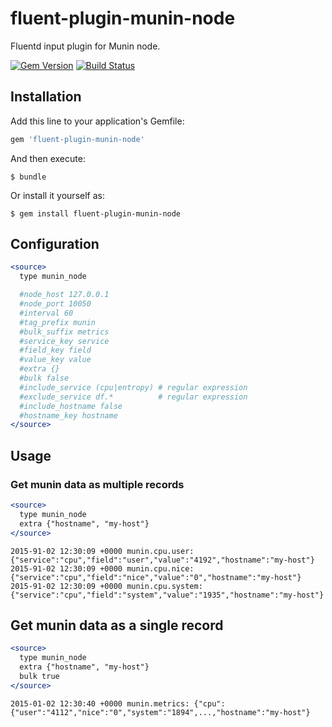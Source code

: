 # fluent-plugin-munin-node

Fluentd input plugin for Munin node.

[![Gem Version](https://badge.fury.io/rb/fluent-plugin-munin-node.svg)](http://badge.fury.io/rb/fluent-plugin-munin-node)
[![Build Status](https://travis-ci.org/winebarrel/fluent-plugin-munin-node.svg)](https://travis-ci.org/winebarrel/fluent-plugin-munin-node)

## Installation

Add this line to your application's Gemfile:

```ruby
gem 'fluent-plugin-munin-node'
```

And then execute:

    $ bundle

Or install it yourself as:

    $ gem install fluent-plugin-munin-node

## Configuration

```apache
<source>
  type munin_node

  #node_host 127.0.0.1
  #node_port 10050
  #interval 60
  #tag_prefix munin
  #bulk_suffix metrics
  #service_key service
  #field_key field
  #value_key value
  #extra {}
  #bulk false
  #include_service (cpu|entropy) # regular expression
  #exclude_service df.*          # regular expression
  #include_hostname false
  #hostname_key hostname
</source>
```

## Usage

### Get munin data as multiple records

```apache
<source>
  type munin_node
  extra {"hostname", "my-host"}
</source>
```

```
2015-91-02 12:30:09 +0000 munin.cpu.user: {"service":"cpu","field":"user","value":"4192","hostname":"my-host"}
2015-91-02 12:30:09 +0000 munin.cpu.nice: {"service":"cpu","field":"nice","value":"0","hostname":"my-host"}
2015-91-02 12:30:09 +0000 munin.cpu.system: {"service":"cpu","field":"system","value":"1935","hostname":"my-host"}
```

## Get munin data as a single record

```apache
<source>
  type munin_node
  extra {"hostname", "my-host"}
  bulk true
</source>
```

```
2015-01-02 12:30:40 +0000 munin.metrics: {"cpu":{"user":"4112","nice":"0","system":"1894",...,"hostname":"my-host"}
```
